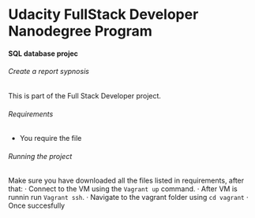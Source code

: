 # Udacity FullStack Developer Nanodegree Program
#### SQL database projec
###### Create a report sypnosis
This is part of the Full Stack Developer project. 

###### Requirements
- You require the file


###### Running the project
Make sure you have downloaded all the files listed in requirements, after that: 
· Connect to the VM using the `Vagrant up` command.
· After VM is runnin run `Vagrant ssh`.
· Navigate to the vagrant folder using `cd vagrant`
· Once succesfully 
